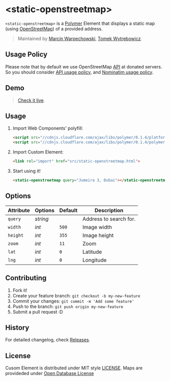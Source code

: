 # &lt;static-openstreetmap&gt;

`<static-openstreetmap>` is a [Polymer](http://www.polymer-project.org/) Element that displays a static map (using [OpenStreetMap](http://www.openstreetmap.org)) of
a provided address.

> Maintained by [Marcin Warpechowski](https://github.com/warpech), 
[Tomek Wytrębowicz](https://github.com/tomalec).

## Usage Policy

Please note that by default we use OpenStreetMap [API](http://wiki.openstreetmap.org/wiki/Nominatim) at donated servers. So you should consider [API usage policy](http://wiki.openstreetmap.org/wiki/API_usage_policy), and [Nominatim usage policy](http://wiki.openstreetmap.org/wiki/Nominatim_usage_policy).

## Demo

> [Check it live](http://warpech.github.io/static-openstreetmap).

## Usage

1. Import Web Components' polyfill:

    ```html
    <script src="//cdnjs.cloudflare.com/ajax/libs/polymer/0.1.4/platform.js"></script>
    <script src="//cdnjs.cloudflare.com/ajax/libs/polymer/0.1.4/polymer.js"></script>
    ```

2. Import Custom Element:

    ```html
    <link rel="import" href="src/static-openstreetmap.html">
    ```

3. Start using it!

    ```html
    <static-openstreetmap query="Jumeira 3, Dubai"></static-openstreetmap>
    ```

## Options

Attribute  | Options                   | Default             | Description
---        | ---                       | ---                 | ---
`query`    | *string*                  |                     | Address to search for.
`width`    | *int*                     | `500`               | Image width
`height`   | *int*                     | `355`               | Image height
`zoom`     | *int*                     | `11`                | Zoom
`lat`      | *int*                     | `0`                 | Latitude
`lng`      | *int*                     | `0`                 | Longitude

## Contributing

1. Fork it!
2. Create your feature branch: `git checkout -b my-new-feature`
3. Commit your changes: `git commit -m 'Add some feature'`
4. Push to the branch: `git push origin my-new-feature`
5. Submit a pull request :D

## History

For detailed changelog, check [Releases](https://github.com/warpech/static-openstreetmap/releases).

## License

Cusom Element is distributed under
MIT style [LICENSE](https://raw.github.com/warpech/static-openstreetmap/master/LICENSE).
Maps are provideded under [Open Database License](http://www.openstreetmap.org/copyright)  
